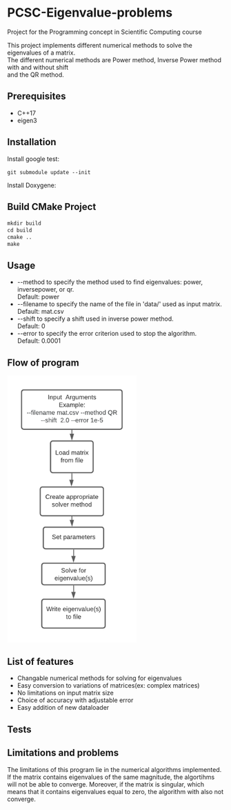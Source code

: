 # PCSC-Eigenvalue-problems
Project for the Programming concept in Scientific Computing course  


This project implements different numerical methods to solve the eigenvalues of a matrix.  
The different numerical methods are Power method, Inverse Power method with and without shift  
and the QR method.

## Prerequisites
* C++17  
* eigen3

## Installation
Install google test:
```
git submodule update --init
```
Install Doxygene:
## Build CMake Project 
```
mkdir build
cd build
cmake ..
make
```


## Usage

* --method to specify the method used to find eigenvalues: power, inversepower, or qr.  
Default: power
* --filename to specify the name of the file in 'data/' used as input matrix.
Default: mat.csv
* --shift to specify a shift used in inverse power method.  
Default: 0
* --error to specify the error criterion used to stop the algorithm.  
Default: 0.0001

## Flow of program


<img src="data/Program_flow.png" alt="flowchart" width="300"/>

## List of features

* Changable numerical methods for solving for eigenvalues 
* Easy conversion to variations of matrices(ex: complex matrices)
* No limitations on input matrix size
* Choice of accuracy with adjustable error 
* Easy addition of new dataloader

## Tests
 

## Limitations and problems 
The limitations of this program lie in the numerical algorithms implemented. If the matrix contains eigenvalues of the same magnitude, the algortihms will not be able to converge. Moreover, if the matrix is singular, which means that it contains eigenvalues equal to zero, the algorithm with also not converge. 

